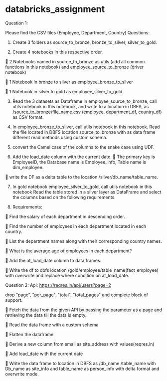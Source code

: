 # databricks_assignment

Question 1:

Please find the CSV files (Employee, Department, Country)
Questions:

1. Create 3 folders as source_to_bronze, bronze_to_silver, silver_to_gold.

2. Create 4 notebooks in this respective order.

 2 Notebooks named in source_to_bronze as utils (add all common functions in this notebook)
and employee_source_to_bronze (driver notebook)

 1 Notebook in bronze to silver as employee_bronze_to_silver

 1 Notebook in silver to gold as employee_silver_to_gold

3. Read the 3 datasets as Dataframe in employee_source_to_bronze, call utils notebook in this
notebook, and write to a location in DBFS,
as /source_to_bronze/file_name.csv (employee, department_df, country_df) as CSV format.

4. In employee_bronze_to_silver, call utils notebook in this notebook.
Read the file located in DBFS location source_to_bronze with as data frame different read methods
using custom schema.

5. convert the Camel case of the columns to the snake case using UDF.

6. Add the load_date column with the current date.
 The primary key is EmployeeID, the Database name is Employee_info, Table name is
dim_employee.

 write the DF as a delta table to the location /silver/db_name/table_name.

7. In gold notebook employee_silver_to_gold, call utils notebook in this notebook
Read the table stored in a silver layer as DataFrame and select the columns based on the following
requirements.

8. Requirements:

 Find the salary of each department in descending order.

 Find the number of employees in each department located in each country.

 List the department names along with their corresponding country names.

 What is the average age of employees in each department?

 Add the at_load_date column to data frames.

 Write the df to dbfs location /gold/employee/table_name(fact_employee) with overwrite
and replace where condition on at_load_date.


Question 2:
Api: https://reqres.in/api/users?page=2

drop "page”, "per_page", "total", "total_pages" and complete block of support.

 Fetch the data from the given API by passing the parameter as a page and retrieving the data till the
data is empty.

 Read the data frame with a custom schema

 Flatten the dataframe

 Derive a new column from email as site_address with values(reqres.in)

 Add load_date with the current date

 Write the data frame to location in DBFS as /db_name /table_name with
Db_name as site_info and table_name as person_info with delta format and overwrite mode.